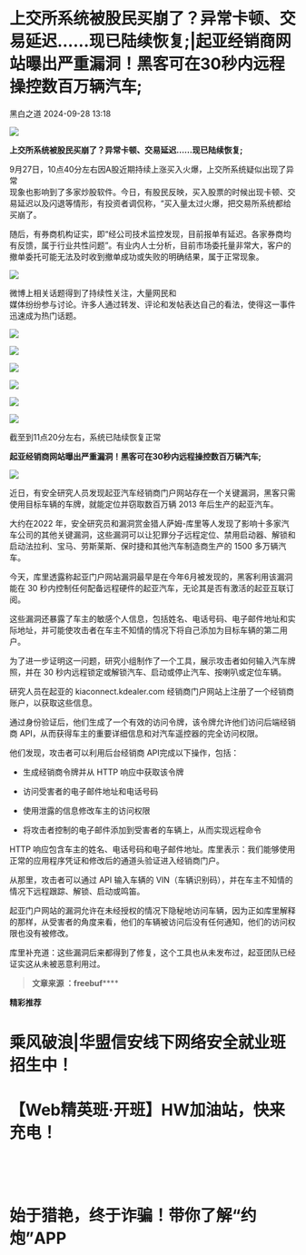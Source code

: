 #  上交所系统被股民买崩了？异常卡顿、交易延迟……现已陆续恢复;|起亚经销商网站曝出严重漏洞！黑客可在30秒内远程操控数百万辆汽车;   
 黑白之道   2024-09-28 13:18  
  
![](https://mmbiz.qpic.cn/mmbiz_gif/3xxicXNlTXLicwgPqvK8QgwnCr09iaSllrsXJLMkThiaHibEntZKkJiaicEd4ibWQxyn3gtAWbyGqtHVb0qqsHFC9jW3oQ/640?wx_fmt=gif "")  
  
**上交所系统被股民买崩了？异常卡顿、交易延迟……现已陆续恢复;**  
  
  
9月27日，10点40分左右因A股近期持续上涨买入火爆，上交所系统疑似出现了异常  
现象也影响到了多家炒股软件。今日，有股民反映，买入股票的时候出现卡顿、交易延迟以及闪退等情形，有投资者调侃称，“买入量太过火爆，把交易所系统都给买崩了。  
  
随后，有券商机构证实，即“经公司技术监控发现，目前报单有延迟。各家券商均有反馈，属于行业共性问题”。有业内人士分析，目前市场委托量非常大，客户的撤单委托可能无法及时收到撤单成功或失败的明确结果，属于正常现象。  
  
![](https://mmbiz.qpic.cn/sz_mmbiz_png/aBHpjnrGylgNJia6hlJRqTia35eOteXiasacs9QwRKyKqDmqShd3tKGGkmyobWegoKupicpmDxD9ziaH1Zvn5mhB7rQ/640?wx_fmt=other&from=appmsg&tp=webp&wxfrom=5&wx_lazy=1&wx_co=1 "")  
  
微博上相关话题得到了持续性关注，大量网民和  
媒体纷纷参与讨论。许多人通过转发、评论和发帖表达自己的看法，使得这一事件迅速成为热门话题。  
  
![](https://mmbiz.qpic.cn/sz_mmbiz_png/aBHpjnrGylgNJia6hlJRqTia35eOteXiasaHx0uTmF344lia5JnzYOPvD2PPahe4DIdjxFeNiaxx0aYzbBJaLDPKQ0g/640?wx_fmt=other&from=appmsg&tp=webp&wxfrom=5&wx_lazy=1&wx_co=1 "")  
  
  
![](https://mmbiz.qpic.cn/sz_mmbiz_png/aBHpjnrGylgNJia6hlJRqTia35eOteXiasa6upxia0FTZPHWObF3Bm8icf6PA3GAD2ECvQDfqhgyU7AxHjbn3bM1lZw/640?wx_fmt=other&from=appmsg&tp=webp&wxfrom=5&wx_lazy=1&wx_co=1 "")  
  
  
![](https://mmbiz.qpic.cn/sz_mmbiz_png/aBHpjnrGylgNJia6hlJRqTia35eOteXiasaWSjs7ibibPWxvt1UKAgAEJNWYMhYUzxygAuM0OeT1Vb4FoMpxuAJH1vg/640?wx_fmt=other&from=appmsg&tp=webp&wxfrom=5&wx_lazy=1&wx_co=1 "")  
  
![](https://mmbiz.qpic.cn/sz_mmbiz_png/aBHpjnrGylgNJia6hlJRqTia35eOteXiasaKXs9wHRjO4mEMZkjCict5WA0yxFIkXpnGZmvSNhIQv9rjRu3zuADAbw/640?wx_fmt=other&from=appmsg&tp=webp&wxfrom=5&wx_lazy=1&wx_co=1 "")  
  
![](https://mmbiz.qpic.cn/sz_mmbiz_png/aBHpjnrGylgNJia6hlJRqTia35eOteXiasa8A34McJBPdoH5692GsAUbcSs6HJ1myiaz7XhqVTO9U0NOWGNhQwianfg/640?wx_fmt=other&from=appmsg&tp=webp&wxfrom=5&wx_lazy=1&wx_co=1 "")  
  
![](https://mmbiz.qpic.cn/sz_mmbiz_png/aBHpjnrGylgNJia6hlJRqTia35eOteXiasaLjnoJxOj8oZIbTtagibAia6nuUGgrHtJcibAUxvekTOSAqhWZDYXVH8tA/640?wx_fmt=other&from=appmsg&tp=webp&wxfrom=5&wx_lazy=1&wx_co=1 "")  
  
  
截至到11点20分左右，系统已陆续恢复正常  
  
  
**起亚经销商网站曝出严重漏洞！黑客可在30秒内远程操控数百万辆汽车;**  
  
  
![](https://mmbiz.qpic.cn/mmbiz_jpg/3xxicXNlTXL9ibrBYxgFdUadwrQibATb5iboyAZiap1yxJWcgesIsmibv44stST8I4YOxmTia6DCDQ1rb5BbLbOMZQ9nQ/640?wx_fmt=jpeg&from=appmsg "")  
  
近日，有安全研究人员发现起亚汽车经销商门户网站存在一个关键漏洞，黑客只需使用目标车辆的车牌，就能定位并窃取数百万辆 2013 年后生产的起亚汽车。  
  
大约在2022 年，安全研究员和漏洞赏金猎人萨姆-库里等人发现了影响十多家汽车公司的其他关键漏洞，这些漏洞可以让犯罪分子远程定位、禁用启动器、解锁和启动法拉利、宝马、劳斯莱斯、保时捷和其他汽车制造商生产的 1500 多万辆汽车。  
  
今天，库里透露称起亚门户网站漏洞最早是在今年6月被发现的，黑客利用该漏洞能在 30 秒内控制任何配备远程硬件的起亚汽车，无论其是否有激活的起亚互联订阅。  
  
这些漏洞还暴露了车主的敏感个人信息，包括姓名、电话号码、电子邮件地址和实际地址，并可能使攻击者在车主不知情的情况下将自己添加为目标车辆的第二用户。  
  
为了进一步证明这一问题，研究小组制作了一个工具，展示攻击者如何输入汽车牌照，并在 30 秒内远程锁定或解锁汽车、启动或停止汽车、按喇叭或定位车辆。  
  
研究人员在起亚的 kiaconnect.kdealer.com 经销商门户网站上注册了一个经销商账户，以获取这些信息。  
  
通过身份验证后，他们生成了一个有效的访问令牌，该令牌允许他们访问后端经销商 API，从而获得车主的重要详细信息和对汽车遥控器的完全访问权限。  
  
他们发现，攻击者可以利用后台经销商 API完成以下操作，包括：  
- 生成经销商令牌并从 HTTP 响应中获取该令牌  
  
- 访问受害者的电子邮件地址和电话号码  
  
- 使用泄露的信息修改车主的访问权限  
  
- 将攻击者控制的电子邮件添加到受害者的车辆上，从而实现远程命令  
  
HTTP 响应包含车主的姓名、电话号码和电子邮件地址。库里表示：我们能够使用正常的应用程序凭证和修改后的通道头验证进入经销商门户。  
  
从那里，攻击者可以通过 API 输入车辆的 VIN（车辆识别码），并在车主不知情的情况下远程跟踪、解锁、启动或鸣笛。  
  
起亚门户网站的漏洞允许在未经授权的情况下隐秘地访问车辆，因为正如库里解释的那样，从受害者的角度来看，他们的车辆被访问后没有任何通知，他们的访问权限也没有被修改。  
  
库里补充道：这些漏洞后来都得到了修复，这个工具也从未发布过，起亚团队已经证实这从未被恶意利用过。  
  
  
> **文章来源 ：freebuf******  
  
  
**精彩推荐**  
  
  
  
  
# 乘风破浪|华盟信安线下网络安全就业班招生中！  
  
  
[](http://mp.weixin.qq.com/s?__biz=MzAxMjE3ODU3MQ==&mid=2650575781&idx=2&sn=ea0334807d87faa0c2b30770b0fa710d&chksm=83bdf641b4ca7f5774129396e8e916645b7aa7e2e2744984d724ca0019e913b491107e1d6e29&scene=21#wechat_redirect)  
  
  
# 【Web精英班·开班】HW加油站，快来充电！  
  
  
‍[](http://mp.weixin.qq.com/s?__biz=MzAxMjE3ODU3MQ==&mid=2650594891&idx=1&sn=b2c5659bb6bce6703f282e8acce3d7cb&chksm=83bdbbafb4ca32b9044716aec713576156968a5753fd3a3d6913951a8e2a7e968715adea1ddc&scene=21#wechat_redirect)  
  
  
‍  
# 始于猎艳，终于诈骗！带你了解“约炮”APP  
  
[](http://mp.weixin.qq.com/s?__biz=MzAxMjE3ODU3MQ==&mid=2650575222&idx=1&sn=ce9ab9d633804f2a0862f1771172c26a&chksm=83bdf492b4ca7d843d508982b4550e289055c3181708d9f02bf3c797821cc1d0d8652a0d5535&scene=21#wechat_redirect)  
  
**‍**  
  
  
